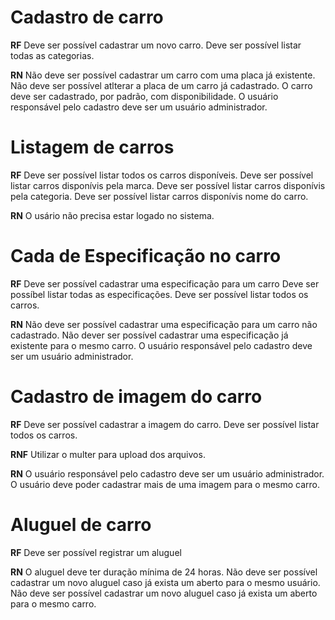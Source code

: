 # Cadastro de carro

**RF**
Deve ser possível cadastrar um novo carro.
Deve ser possível listar todas as categorias.

**RN**
Não deve ser possível cadastrar um carro com uma placa já existente.
Não deve ser possível atlterar a placa de um carro já cadastrado.
O carro deve ser cadastrado, por padrão, com disponibilidade.
O usuário responsável pelo cadastro deve ser um usuário administrador.

# Listagem de carros

**RF**
Deve ser possível listar todos os carros disponíveis.
Deve ser possível listar carros disponívis pela marca.
Deve ser possível listar carros disponívis pela categoria.
Deve ser possível listar carros disponívis nome do carro.

**RN**
 O usário não precisa estar logado no sistema.

# Cada de Especificação no carro 

**RF**
Deve ser possível cadastrar uma especificação para um carro
Deve ser possíbel listar todas as especificações.
Deve ser possível listar todos os carros.

**RN**
Não deve ser possível cadastrar uma especificação para um carro não cadastrado.
Não dever ser possível cadastrar uma especificação já existente para o mesmo carro.
O usuário responsável pelo cadastro deve ser um usuário administrador. 

# Cadastro de imagem do carro

**RF**
Deve ser possível cadastrar a imagem do carro.
Deve ser possível listar todos os carros.

**RNF**
Utilizar o multer para upload dos arquivos.

**RN**
O usuário responsável pelo cadastro deve ser um usuário administrador. 
O usuário deve poder cadastrar mais de uma imagem para o mesmo carro.

# Aluguel de carro

**RF**
Deve ser possível registrar um aluguel

**RN**
O aluguel deve ter duração mínima de 24 horas.
Não deve ser possível cadastrar um novo aluguel caso já exista um aberto para o mesmo usuário.
Não deve ser possível cadastrar um novo aluguel caso já exista um aberto para o mesmo carro.
